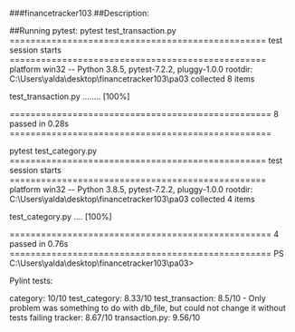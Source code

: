 ###financetracker103
##Description:

##Running pytest: 
 pytest test_transaction.py
================================================= test session starts =================================================
platform win32 -- Python 3.8.5, pytest-7.2.2, pluggy-1.0.0
rootdir: C:\Users\yalda\desktop\financetracker103\pa03
collected 8 items

test_transaction.py ........                                                                                     [100%]

================================================== 8 passed in 0.28s ==================================================

 pytest test_category.py
================================================= test session starts =================================================
platform win32 -- Python 3.8.5, pytest-7.2.2, pluggy-1.0.0
rootdir: C:\Users\yalda\desktop\financetracker103\pa03
collected 4 items

test_category.py ....                                                                                            [100%]

================================================== 4 passed in 0.76s ==================================================
PS C:\Users\yalda\desktop\financetracker103\pa03>


Pylint tests:

category: 10/10
test_category: 8.33/10
test_transaction: 8.5/10 - Only problem was something to do with db_file, but could not change it without tests failing
tracker: 8.67/10
transaction.py: 9.56/10
